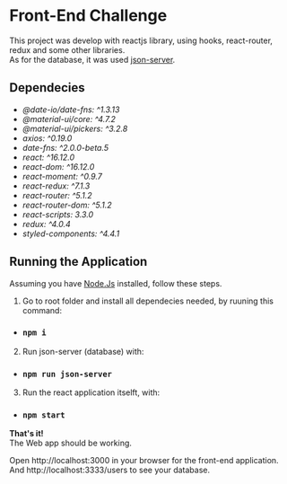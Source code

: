 # Front-End Challenge

This project was develop with reactjs library, using hooks, react-router, redux and some other libraries.\
As for the database, it was used [json-server](https://github.com/typicode/json-server).

## Dependecies

* _@date-io/date-fns: ^1.3.13_
* _@material-ui/core: ^4.7.2_
* _@material-ui/pickers: ^3.2.8_
* _axios: ^0.19.0_
* _date-fns: ^2.0.0-beta.5_
* _react: ^16.12.0_
* _react-dom: ^16.12.0_
* _react-moment: ^0.9.7_
* _react-redux: ^7.1.3_
* _react-router: ^5.1.2_
* _react-router-dom: ^5.1.2_
* _react-scripts: 3.3.0_
* _redux: ^4.0.4_
* _styled-components: ^4.4.1_

## Running the Application
Assuming you have [Node.Js](https://nodejs.org) installed, follow these steps.

1. Go to root folder and install all dependecies needed, by ruuning this command:
  - ### `npm i`

2. Run json-server (database) with:
  - ### `npm run json-server`

3. Run the react application itselft, with:
  - ### `npm start`
  
**That's it!**\
The Web app should be working.

Open http://localhost:3000 in your browser for the front-end application.\
And http://localhost:3333/users to see your database.
